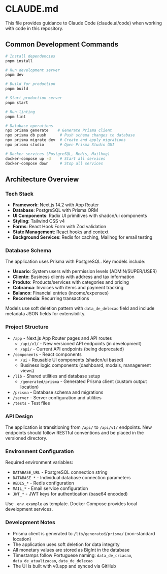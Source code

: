 # CLAUDE.md

This file provides guidance to Claude Code (claude.ai/code) when working with code in this repository.

## Common Development Commands

```bash
# Install dependencies
pnpm install

# Run development server
pnpm dev

# Build for production
pnpm build

# Start production server
pnpm start

# Run linting
pnpm lint

# Database operations
npx prisma generate    # Generate Prisma client
npx prisma db push      # Push schema changes to database
npx prisma migrate dev  # Create and apply migrations
npx prisma studio       # Open Prisma Studio GUI

# Docker services (PostgreSQL, Redis, Mailhog)
docker-compose up -d    # Start all services
docker-compose down     # Stop all services
```

## Architecture Overview

### Tech Stack

- **Framework**: Next.js 14.2 with App Router
- **Database**: PostgreSQL with Prisma ORM
- **UI Components**: Radix UI primitives with shadcn/ui components
- **Styling**: Tailwind CSS v4
- **Forms**: React Hook Form with Zod validation
- **State Management**: React hooks and context
- **Background Services**: Redis for caching, Mailhog for email testing

### Database Schema

The application uses Prisma with PostgreSQL. Key models include:

- **Usuario**: System users with permission levels (ADMIN/SUPER/USER)
- **Cliente**: Business clients with address and tax information
- **Produto**: Products/services with categories and pricing
- **Cobranca**: Invoices with items and payment tracking
- **Balanco**: Financial entries (income/expenses)
- **Recorrencia**: Recurring transactions

Models use soft deletion pattern with `data_de_delecao` field and include metadata JSON fields for extensibility.

### Project Structure

- `/app` - Next.js App Router pages and API routes
  - `/api/v1/` - New versioned API endpoints (in development)
  - `/api/` - Current API endpoints (being deprecated)
- `/components` - React components
  - `/ui` - Reusable UI components (shadcn/ui based)
  - Business logic components (dashboard, modals, management views)
- `/lib` - Shared utilities and database setup
  - `/generated/prisma` - Generated Prisma client (custom output location)
- `/prisma` - Database schema and migrations
- `/server` - Server configuration and utilities
- `/tests` - Test files

### API Design

The application is transitioning from `/api/` to `/api/v1/` endpoints. New endpoints should follow RESTful conventions and be placed in the versioned directory.

### Environment Configuration

Required environment variables:

- `DATABASE_URL` - PostgreSQL connection string
- `DATABASE_*` - Individual database connection parameters
- `REDIS_*` - Redis configuration
- `MAIL_*` - Email service configuration
- `JWT_*` - JWT keys for authentication (base64 encoded)

Use `.env.example` as template. Docker Compose provides local development services.

### Development Notes

- Prisma client is generated to `/lib/generated/prisma/` (non-standard location)
- The application uses soft deletion for data integrity
- All monetary values are stored as BigInt in the database
- Timestamps follow Portuguese naming: `data_de_criacao`, `data_de_atualizacao`, `data_de_delecao`
- The UI is built with v0.app and synced via GitHub
